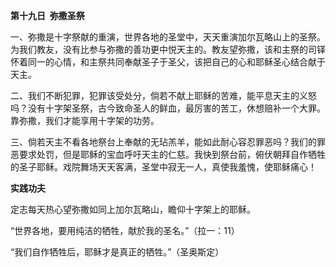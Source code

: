 **第十九日  弥撒圣祭**

一、弥撒是十字祭献的重演，世界各地的圣堂中，天天重演加尔瓦略山上的圣祭。为我们教友，没有比参与弥撒的善功更中悦天主的。教友望弥撒，该和主祭的司铎怀着同一的心情，和主祭共同奉献圣子于圣父，该把自己的心和耶稣圣心结合献于天主。

二、我们不断犯罪，犯罪该受处分，倘若不献上耶稣的苦难，能平息天主的义怒吗？没有十字架圣祭，古今致命圣人的鲜血，最厉害的苦工，休想赔补一个大罪。靠弥撒，我们才能享用十字架的功劳。

三、倘若天主不看各地祭台上奉献的无玷羔羊，能如此耐心容忍罪恶吗？我们的罪恶要求处罚，但是耶稣的宝血呼吁天主的仁慈。我快到祭台前，俯伏朝拜自作牺牲的圣子耶稣。戏院舞场天天客满，圣堂中寂无一人，真使我羞愧，使耶稣痛心！

**实践功夫**

定志每天热心望弥撒如同上加尔瓦略山，瞻仰十字架上的耶稣。

“世界各地，要用纯洁的牺牲，献於我的圣名。”（拉一：11）

“我们自作牺牲后，耶稣才是真正的牺牲。”（圣奥斯定）